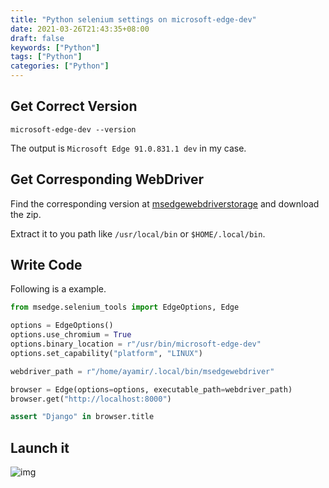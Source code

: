 ```yaml
---
title: "Python selenium settings on microsoft-edge-dev"
date: 2021-03-26T21:43:35+08:00
draft: false
keywords: ["Python"]
tags: ["Python"]
categories: ["Python"]
---
```



## Get Correct Version

```shell
microsoft-edge-dev --version
```

The output is `Microsoft Edge 91.0.831.1 dev` in my case.


## Get Corresponding WebDriver

Find the corresponding version at [msedgewebdriverstorage](https://msedgewebdriverstorage.z22.web.core.windows.net/) and download the zip.

Extract it to you path like `/usr/local/bin` or `$HOME/.local/bin`.


## Write Code

Following is a example.

```python
from msedge.selenium_tools import EdgeOptions, Edge

options = EdgeOptions()
options.use_chromium = True
options.binary_location = r"/usr/bin/microsoft-edge-dev"
options.set_capability("platform", "LINUX")

webdriver_path = r"/home/ayamir/.local/bin/msedgewebdriver"

browser = Edge(options=options, executable_path=webdriver_path)
browser.get("http://localhost:8000")

assert "Django" in browser.title
```


## Launch it

![img](https://i.loli.net/2021/10/09/xneYFgATV6P75Hm.png)

